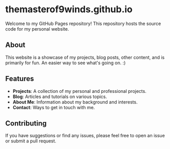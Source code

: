 # themasterof9winds.github.io

Welcome to my GitHub Pages repository! This repository hosts the source code for my personal website.

## About

This website is a showcase of my projects, blog posts, other content, and is primarily for fun. An easier way to see what's going on. :)

## Features

- **Projects**: A collection of my personal and professional projects.
- **Blog**: Articles and tutorials on various topics.
- **About Me**: Information about my background and interests.
- **Contact**: Ways to get in touch with me.

## Contributing

If you have suggestions or find any issues, please feel free to open an issue or submit a pull request.